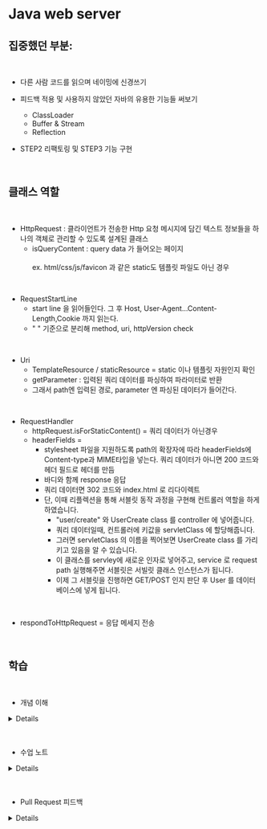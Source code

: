 # Java web server

 ## 집중했던 부분: 

<br/>

- 다른 사람 코드를 읽으며 네이밍에 신경쓰기

- 피드백 적용 및 사용하지 않았던 자바의 유용한 기능들 써보기
  - ClassLoader
  - Buffer & Stream
  - Reflection

- STEP2 리팩토링 및 STEP3 기능 구현

<br>


 ## 클래스 역할

<br/>

- HttpRequest : 클라이언트가 전송한 Http 요청 메시지에 담긴 텍스트 정보들을 하나의 객체로 관리할 수 있도록 설계된 클래스
  - isQueryContent : query data 가 들어오는 페이지 <br> <br>
     ex.  html/css/js/favicon 과 같은 static도 템플릿 파일도 아닌 경우

<br>

- RequestStartLine
  - start line 을 읽어들인다. 그 후 Host, User-Agent...Content-Length,Cookie 까지 읽는다.
  - " " 기준으로 분리해 method, uri, httpVersion check

<br>

- Uri
  - TemplateResource / staticResource = static 이나 템플릿 자원인지 확인
  - getParameter : 입력된 쿼리 데이터를 파싱하여 파라미터로 반환
  - 그래서 path엔 입력된 경로, parameter 엔 파싱된 데이터가 들어간다.

<br>

- RequestHandler
  - httpRequest.isForStaticContent() = 쿼리 데이터가 아닌경우
  - headerFields = 
     - stylesheet 파일을 지원하도록 path의 확장자에 따라 headerFields에 Content-type과 MIME타입을 넣는다.
     쿼리 데이터가 아니면 200 코드와 헤더 필드로 헤더를 만듬
     - 바디와 함께 response 응답
     - 쿼리 데이터면 302 코드와 index.html 로 리다이렉트
     - 단, 이때 리플렉션을 통해 서블릿 동작 과정을 구현해 컨트롤러 역할을 하게 하였습니다.
       - "user/create" 와 UserCreate class 를 controller 에 넣어줍니다.
       - 쿼리 데이터일때, 컨트롤러에 키값을 servletClass 에 할당해줍니다.
       - 그러면 servletClass 의 이름을 찍어보면 UserCreate class 를 가리키고 있음을 알 수 있습니다.
       - 이 클래스를 servley에 새로운 인자로 넣어주고, service 로 request path 실행해주면 서블릿은 서빌릿 클래스 인스턴스가 됩니다.
       - 이제 그 서블릿을 진행하면 GET/POST 인지 판단 후 User 를 데이터베이스에 넣게 됩니다.
    
<br>

- respondToHttpRequest = 응답 메세지 전송

<br/>

 ## 학습

<br/>

- 개념 이해

<details>
1. DataOutputStream <br/>

: FileReader는 데이터를 읽어서 숫자 데이터로 변환해줘야하지만,DataOutputStream은 데이터 변환까지 해줘서 파일을 읽고 쓰는 클래스 (즉, 프리미티브 타입의 데이터를 읽을 수 잇음)
 
  > write() 
  
  : 데이터를 파일에 쓰기

  > flush()

  : 현재 버퍼에 저장되 있는 내용을 클라이언트에 전송하고 버퍼를 비운다.<br/>

  즉, 강제로 버퍼의 내용을 전송함으로써 데드락 상태를 해제한다.<br/>

  <br/>


2. 프록시<br/>

: 클라이언트와 서버 사이에 존재하며 캐싱, 필터링, 로드 밸런싱, 인증, 로깅 등의 다양한 기능을 수행한다.<br/>

<br/>


3. 브라우저 동작 방식<br/>

> 최초에는 HTML 을 가져온다.<br/>

> HTML에서 CSS, js, 이미지에 대한 링크 정보를 추출한다.<br/>

> 추출한 정보의 URL을 이용 새로운 요청을 보낸다.<br/>

> 모든 웹 자원을 받아와서 렌더링을 시작한다.<br/>

> 1.1 은 파이프라인, 2.0은 병렬처리로 성능을 개선하였다.<br/>

<br/>




4. MIME 타입이란? <br/>

> 클라이언트에게 전송된 문서의 다양성을 알려주기 위한 메커니즘 <br/>

> 브라우저들은 리소스를 내려받았을 때 해야 할 기본 동작이 무엇인지를 결정하기 위해 MIME 타입 사용 <br/>

<br/>


5. of 패턴
- of 에 데이터를 읽은 후 생성자를 리턴해서 멤버에 값을 할당한다.

<br/>


2. InputStreamReader

- InputStream 은 1바이트만 인식해 한글을 읽지 못한다.
- 그래서 InputStreamReader는 바이트 단위로 읽어 들이는 형식을
- 문자 단위(char)로 데이터 변환시키는 중개자 역할을 한다.

<br/>


3. BufferedReader

- BufferReader 를 통해 입력 데이터가 바로 출력되기 보다는 버퍼를 통해 데이터를 묶어서 한 문장씩 읽어들일 수 있게 한다.

<br/>


4. StringBuilder

- String은 변경 불가능한 문자열이다. 그래서 문자열을 더할때마다 문자열을 연결해 새로운 문자열을 만들어내는 많은 비용이 발생한다. 이러한 문제를 스트링 빌더의 append 를 통해 해결 가능하다.

<br/>

5. reflection

- Reflection이란 클래스의 구조를 분석하여 동적 로딩을 가능하게 하는 기능

<br/>


</details>

<br/>

<br/>

- 수업 노트

<details>

- 리퀘스트 핸들러를 왜 쓰레드로 생성했는가? <br/>

    - runnable의 run : 스레드를 실행 <br/>

    - thread 의 start: 스레드를 생성 <br/>

 <br/>

<br/>

- 왜 멀티스레드로 생성하나?<br/>

    - 많은 사람들이 사용하게 하기 위함<br/>

    - thread.start 안에 runnable 하지 않는다면 싱글 스레드로 한명만 실행 가능<br/>
      <br/>
      <br/>

- 그렇다면 언제 싱글 스레드를 사용하는가?

    - 채팅 메시지와 같은 동시에 접근할 필요가 없는 p2p통신

  <br/>

- 쓰레드를 만들고 없애는 비용은 엄청 크다.
   <br/>

    - 쓰레드를 계속 생성하고 삭제하는게 아님
    - 쓰레드 풀에 미리 쓰레드를 만들어 놓고 하나씩 빼내서 쓰는게 좋다.<br/>
      
<br/>

- 풀 리퀘스트를 웬만하면 해라

    - PR 을 하면 revert가 가능
    - reset 으로 커밋을 돌리면 작업했던 내용이 다 날라감
    - PR을 하면 돌리기 전 작업 내역도 남아 있음

</details>

<br/>

<br/>

- Pull Request 피드백

<details>

- 해야 할 일은 주석 "/TODO" 라고 해서 인텔리J의 도움을 받는다. <br/>
( 주로, 메소드 몸통 안에 많이 사용한다. )

<br/>

- logger.info/debug/error 등 로거 레벨에 대해 공부한다.

  - trace
    : 프로그램 실행되면서 발생하는 모든 것을 추적함
    시스템 성능이 느려질 수 있어 trace는 잘 사용안함

  - debug
    : 프로그램이 실행되는 과정에서 값을 찍어보고 싶을 때 사용

  - info
    : 프로그램에 실행시 정보들을 출력하는 default 값이다.

  - warn
    : 경고성 콘솔들이 출력됨

  - error
    : 에러 발생 시, 콘솔에 로그를 찍는 로그 레벨
      * try catch 문에서 e.printstacktrace 는 콘솔에 로그를 찍고
        IO 발생시키기 때문에 성능에 악영향을 미치기 때문에 로거를 이용함
      * 보통 try catch 문에 넣어서 사용하므로 무조건 실행되는 SOUT 보단 좋은 성능이다.

<br/>

- 유틸리티 메서드는 static으로 만들어, static import를 사용해 좀 더 편리하게 사용한다.

<br/>

- StringParser class 로 분리

- NIO는 무엇이고, NIO에서 파일 읽을 때 Paths.get() 을 이용하는게 낫지 않은가?


- NIO 가 무엇인가
  New Input Output 약자이다.
  채널이 양방향 버퍼를 통해 외부 데이터와 통신한다.

  -IO와 차이점
    - IO와 달리 읽기/쓰기를 하나의 통로로 해결한다.
    - IO는 데이터가 흘러가는 통로가 Stream, NIO는 통로가 channel

    - stream vs channel
      - stream
        > Input/Ouput Stream 을 구분해서 사용함 ( 단방향 )
        > 데이터 단위가 바이트 단위이다.
        > 읽기 쓰기 작업시 blocking 된다.

      - channel
        > 양방향이라 소켓,파일채널 등의 객체 하나로 입/출력이 가능
        > ByteBuffer 객체를 통해 데이터를 읽고씀
        > 읽기 쓰기 작업시 non-blocking 된다.


- blocking 방식이란?
  - 블로킹 되면 쓰레드는 프로세스를 실행하고 있지 않은 상태로 유지됩니다.
  - 네트워킹처럼 오래걸리는 작업은 블로킹으로 작업 수행하면 병목의 원인이 된다.

 ```
 [ 예시 ]
 public static void main(String args[]) throws Exception {
        int port = 0;
        if (args == null || args.length == 0) {
            port = DEFAULT_PORT;
        } else {
            port = Integer.parseInt(args[0]);
        }

        // 서버소켓을 생성한다. 웹서버는 기본적으로 8080번 포트를 사용한다.
        try (ServerSocket listenSocket = new ServerSocket(port)) {
            logger.info("Web Application Server started {} port.", port);

            // 클라이언트가 연결될때까지 대기한다.
            Socket connection;
            while ((connection = listenSocket.accept()) != null) {
                Thread thread = new Thread(new RequestHandler(connection));
                thread.start();
            }
        }
    }
 ```

- 정리

위의 blocking 방식의 예제를 보면, <br/>
connect socket이 accept 되기 전까지는 그 아래 기능은 동작하지 못합니다. <br/>
그래서 클라이언트는 언제 전송될지 모르는 데이터를 하염없이 기다려야 합니다. <br/>
이러한 문제를 해결하기 위해 다수의 클라이언트가 걸어오는 요청을 감당하기 위해서 ServerSocket channel, Sockey Channel 당 하나의 스레드를 할당합니다. <br/>
그러면 클라이언트 하나당 1개의 스레드를 소모하는데, 스레드 풀을 통해 다수의 클라이언트 연결 요청을 대비합니다. <br/>



<br/>

- Non-blocking 방식?
  - API호출 시 작업 완료 여부와 상관없이 즉각적으로 현재 상태에 대한 응답이 옴
  - API호출 후 쓰레드 제어권이 있기 때문에 다른 작업 진행할 수 있음

  ~~~
  [ 구현해야 함 ]
  
  ~~~
  
  - 정리
  aceept(), read() 등의 메서드를 호출해도 블락되지 않습니다. <br/>
  이벤트가 들어오면 콜백 함수를 실행시키는 방식으로 비동기 처리를 하게 됩니다.<br/>
  이러한 특징은 다수의 쓰레드로 IO를 관리하는 방식에 비해 쓰레드 스위칭 비용을 줄이기 때문에 이점을 줍니다. <br/>
  그렇다면 당장 이벤트가 발생했는지 확인하는 리스너가 필요합니다. <br/>
  이를 위해 Selector 라는 이벤트 리스너를 제공합니다. <br/>
    - Selector : 멀티 채널 작업을 싱글 스레드에서 처리할 수 있도록 멀티플렉서도 제공
  

- 파일 끝 자동 개행 기능 추가
  - https://velog.io/@d-h-k/intellij-%ED%8C%8C%EC%9D%BC%EB%81%9D%EC%97%90-%EA%B0%9C%ED%96%89%EC%9D%84-%EC%9E%90%EB%8F%99%EC%9C%BC%EB%A1%9C-%EC%B6%94%EA%B0%80%ED%95%98%EB%8A%94-%EB%B0%A9%EB%B2%95
  - 설정 > editor > general > Ensure every saved file ends 체크

</details>




